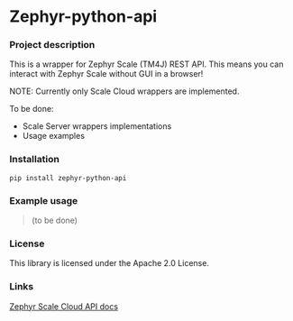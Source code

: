 # Zephyr-python-api

### Project description
This is a wrapper for Zephyr Scale (TM4J) REST API. This means you can interact with Zephyr Scale without GUI in a browser!

NOTE: Currently only Scale Cloud wrappers are implemented. 

To be done:
* Scale Server wrappers implementations
* Usage examples

### Installation

```pip install zephyr-python-api```

### Example usage

> (to be done)

### License

This library is licensed under the Apache 2.0 License.

### Links

[Zephyr Scale Cloud API docs](https://support.smartbear.com/zephyr-scale-cloud/api-docs/)

